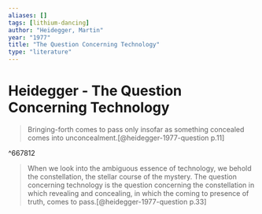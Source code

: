 ```yaml
---
aliases: []
tags: [lithium-dancing]
author: "Heidegger, Martin"
year: "1977"
title: "The Question Concerning Technology"
type: "literature"
---
```



# Heidegger - The Question Concerning Technology

 > Bringing-forth comes to pass only insofar as something concealed comes into unconcealment.[@heidegger-1977-question p.11]

^667812

 
 
 
 > When we look into the ambiguous essence of technology, we behold the constellation, the stellar course of the mystery.
 > The question concerning technology is the question concerning the constellation in which revealing and concealing, in which the coming to presence of truth, comes to pass.[@heidegger-1977-question p.33]